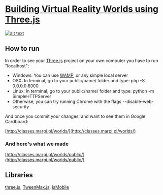 # [Building Virtual Reality Worlds using Three.js](http://grayarea.org/workshop/building-virtual-reality-worlds-using-threejs/)

[![alt text](worlds.jpg "Building Virtual Reality Worlds using Three.js")](http://classes.marpi.pl/worlds/)

How to run
-------

In order to see your [Three.js](http://threejs.org) project on your own computer you have to run "localhost":

- Windows: You can use [WAMP](http://www.wampserver.com/en/), or any simple local server
- OSX: In terminal, go to your public/name/ folder and type: php -S 0.0.0.0:8000
- Linux: In terminal, go to your public/name/ folder and type: python -m SimpleHTTPServer
- Otherwise, you can try running Chrome with the flags --disable-web-security

And once you commit your changes, and want to see them in Google Cardboard:

[http://classes.marpi.pl/worlds/](http://classes.marpi.pl/worlds/)

### And here's what we made

[http://classes.marpi.pl/worlds/public/](http://classes.marpi.pl/worlds/public/)

Libraries
-------

[three.js](https://github.com/mrdoob/three.js/), [TweenMax.js](https://greensock.com/tweenmax), [isMobile](https://github.com/kaimallea/isMobile)
